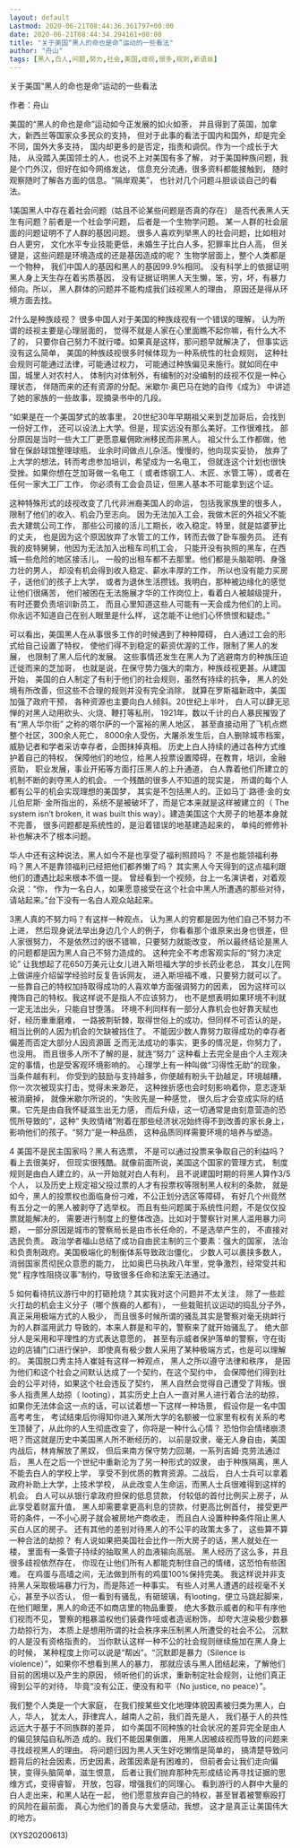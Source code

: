 ```yaml
---
layout: default
Lastmod: 2020-06-21T08:44:36.361797+00:00
date: 2020-06-21T08:44:34.294161+00:00
title: "关于美国“黑人的命也是命”运动的一些看法"
author: "舟山"
tags: [黑人,白人,问题,努力,社会,美国,歧视,很多,规则,新语丝]
---
```


关于美国“黑人的命也是命”运动的一些看法

作者：舟山

美国的“黑人的命也是命”运动如今正发展的如火如荼， 并且得到了英国，加拿大，新西兰等国家众多民众的支持， 但对于此事的看法于国内和国外，却是完全不同，国外大多支持， 国内却更多的是否定，指责和调侃。作为一个成长于大陆， 从没踏入美国领土的人，也说不上对美国有多了解， 对于美国种族问题，我是个门外汉，但好在如今网络发达， 信息充分流通，很多资料都能接触到， 随时观察随时了解各方面的信息。“隔岸观美”， 也针对几个问题斗胆谈谈自己的看法。

1美国黑人中存在着社会问题（姑且不论某些问题是否真的存在） 是否代表黑人天生有问题？前者是一个社会学问题， 后者是一个生物学问题。 某一人群的社会层面的问题证明不了人群的基因问题。 很多人喜欢列举黑人的社会问题，比如相对白人更穷， 文化水平专业技能更低，未婚生子比白人多，犯罪率比白人高， 但关键是，这些问题是环境造成的还是基因造成的呢？ 生物学层面上，整个人类都是一个物种， 我们中国人的基因和黑人的基因99.9%相同。 没有科学上的依据证明黑人身上天生存在着劣质基因， 没有证据证明黑人天生懒，笨，穷，坏，有暴力倾向。所以， 黑人群体的问题并不能构成我们歧视黑人的理由， 原因还是得从环境方面去找。

2什么是种族歧视？ 很多中国人对于美国的种族歧视有一个错误的理解， 认为所谓的歧视主要是心理层面的， 觉得不就是人家在心里面瞧不起你嘛，有什么大不了的， 只要你自己努力不就行喽。如果真是这样，那问题早就解决了， 但事实远没有这么简单， 美国的种族歧视很多时候体现为一种系统性的社会规则， 这种社会规则可能通过法律，可能通过权力， 可能通过种族偏见来施行。就如同在中国，城里人对农村人， 体制内对体制外，有编制的对没编制的歧视不仅是一种心理状态， 伴随而来的还有资源的分配。米歇尔·奥巴马在她的自传《成为》 中讲述了她的家族的一些故事，现摘录书中的几段。

“如果是在一个美国梦式的故事里， 20世纪30年早期祖父来到芝加哥后，会找到一份好工作， 还可以设法上大学。但是，现实远没有那么美好。工作很难找， 部分原因是当时一些大工厂更愿意雇佣欧洲移民而非黑人。 祖父什么工作都做，他曾在保龄球馆整理球瓶， 业余时间做点儿杂活。慢慢的，他向现实妥协， 放弃了上大学的想法，转而考虑参加培训，希望成为一名电工， 但就连这个计划也很快受挫。如果你想在芝加哥做一名电工（ 或者炼钢工人、木匠、水管工等），或者在任何一家大工厂工作， 你必须有工会会员证，但黑人基本不可能拿到这个证。

这种特殊形式的歧视改变了几代非洲裔美国人的命运， 包括我家族里的很多人，限制了他们的收入、机会乃至志向。 因为无法加入工会，我做木匠的外祖父不能去大建筑公司工作， 那些公司接的活儿工期长，收入稳定。特里，就是姑婆萝比的丈夫， 也是因为这个原因放弃了水管工的工作，转而去做了卧车服务员。 还有我的皮特舅舅，他因为无法加入出租车司机工会， 只能开没有执照的黑车，在西城一些危险的地区接活儿， 一般的出租车都不去那里。他们都是头脑聪明、身强力壮的男人， 却没有机会得到收入稳定、薪水丰厚的工作， 所以也没有能力买房子，送他们的孩子上大学， 或者为退休生活攒钱。我明白，那种被边缘化的感觉让他们很痛苦， 他们被困在无法施展才华的工作岗位上，看着白人被越级提升， 有时还要负责培训新员工， 而且心里知道这些人可能有一天会成为他们的上司。 你永远不知道自己在别人眼里是什么样， 这怎能不让他们心怀愤恨和疑虑。”

可以看出，美国黑人在从事很多工作的时候遇到了种种障碍， 白人通过工会的形式给自己设置了特权， 使他们得不到稳定的薪资优渥的工作，限制了黑人的发展， 也限制了黑人后代的发展。 这些事情还发生在黑人为了逃避南方的种族压迫迁徙而来的芝加哥， 也就是说，在保守势力强大的南方，种族歧视更甚。从建国开始， 美国的白人制定了有利于他们的社会规则，虽然有持续的抗争， 黑人的处境有所改善，但这些不合理的规则并没有完全消除， 就算在罗斯福新政中，美国加强了政府干预， 各种资源也主要向白人倾斜。20世纪上半叶， 白人可以肆无忌惮的对黑人动用砍头、火烧、鞭打等私刑， 1921年，数以千计的白人暴民摧毁了有“黑人华尔街” 之称的塔尔萨的一个富裕的黑人地区， 甚至直接动用了飞机点燃整个社区，300余人死亡， 8000余人受伤，大屠杀发生后，白人删除城市档案， 威胁记者和学者采访幸存者，企图抹掉真相。 历史上白人持续的通过各种方式维护着自己的特权， 保障他们的地位，给黑人投票设置障碍，在教育，培训，金融资助， 职业发展，事业开拓等方面打压黑人的上升通道， 白人靠着他们所建立的机制不断的剥夺黑人的机会。 一个残酷的很多人不知道的现实是， 所谓的每个人都有公平的机会实现理想的美国梦， 其实是不包括黑人的。正如马丁·路德·金的女儿伯尼斯· 金所指出的，系统不是被破坏了，而是它本来就是这样被建立的（ The system isn’t broken, it was built this way）。建造美国这个大房子的地基本身就不完善， 很多问题都是系统性的，是沿着错误的地基建造起来的， 单纯的修修补补也解决不了根本问题。

华人中还有这种说法，黑人如今不是也享受了福利照顾吗？ 不是也能领福利券吗？黑人不是靠领福利已经把他们都养懒了吗？ 其实黑人今天得到的这点福利跟他们的遭遇比起来根本不值一提。 曾经看到一个视频，台上一名演讲者，对着观众说：“你， 作为一名白人，如果愿意接受在这个社会中黑人所遭遇的那些对待， 请站起来。”台下没有一名白人观众站起来。

3黑人真的不努力吗？有这样一种观点， 认为黑人的穷都是因为他们自己不努力不上进， 然后现身说法举出身边几个人的例子， 你看看那个谁原来出身也很差，但人家很努力， 不是依然过的很不错嘛，只要努力就能改变， 所以最终结论是黑人的问题都是因为黑人自己不努力造成的。 这种完全不考虑客观实际的“努力决定论” 让我想起了花650万美元让女儿进入斯坦福大学的步长药业老总， 其女儿在网上做讲座介绍留学经验时反复告诉网友， 进入斯坦福不难，只要努力就可以了。 一些靠自己的特权加持取得成功的人喜欢单方面强调努力的因素， 因为这样可以掩饰自己的特权。我这样说不是指人不应该努力， 也不是想表明如果环境不利就一定无法出头，只能自甘堕落。 环境不利同样有一部分人靠机会也好靠天赋也好，经历重重磨难， 一路披荆斩棘，取得世俗上的成功，但同样不可否认的是， 相当比例的人因为机会的欠缺被挡住了。 不能因少数人靠努力取得成功的幸存者偏差而否定大部分人因资源匮 乏而无法成功的事实，更多的情况是，你努力了，也没用。 而且很多人所不了解的是，就连“努力” 这种看上去完全是由个人主观决定的事情，也是受客观环境影响的。 心理学上有一种叫做“习得性无助”的现象，当条件越有利， 你受到的鼓励与支持越多，你便越有盼头干劲越足，环境越糟， 你一次次被现实打击，觉得未来渺茫， 这种挫折感也会时刻影响着你，意志逐渐被消磨掉， 就像米歇尔所说的，“失败先是一种感觉， 很久后才会变成实际的结果。它先是由自我怀疑滋生出无力感， 而后升级，这一切通常是由刻意营造的恐慌所导致的”，这种“ 失败情绪”附着在那些经济状况始终得不到改善的家长身上， 影响他们的孩子。“努力”是一种品质， 这种品质同样需要环境的培养与塑造。

4 美国不是民主国家吗？黑人有选票， 不是可以通过投票来争取自己的利益吗？看上去很美好， 但现实很残酷。就像前面所说，美国这个国家的管理方式， 制度规则是由白人建立的，从一开始就对白人有利， 且不说建国时期的将黑人算作3/5个人， 以及历史上规定祖父投过票的人才有投票权等限制黑人权利的条款， 就是如今，黑人的投票权也面临身份刁难，不公正划分选区等障碍， 有好几个州竟然有五分之一的黑人被剥夺了选举权。 而且有些问题属于系统性问题，不是仅仅投票就能解决的， 需要进行制度上的整体改造。比如对于警察针对黑人滥用暴力问题， 一部分原因是城市的警察局长是由市长任命的，不是选举产生的， 不直接对选民负责。 政治学者福山总结了成功自由民主制的三个要素：强大的国家， 法治和负责制政府。美国极端化的制衡体系导致政治僵化， 少数人可以裹挟多数人，消弱国家贯彻民众意愿的能力， 比如奥巴马执政八年里，党争激烈，经常受共和党“ 程序性阻挠议事”制约，导致很多任命和法案无法通过。

5  如何看待抗议游行中的打砸抢烧？其实我对这个问题并不太关注， 除了一些趁火打劫的机会主义分子（哪个族裔的人都有）， 一些栽赃抗议运动的捣乱分子外，真正采用极端方式的人极少， 而且很多时候所谓的骚乱其实是警察对毫无挑衅行为的人群滥用武力 导致的，本来人群是和平的，警察来了就开始骚乱了。 绝大部分人是采用和平理性的方式表达意愿的， 甚至有示威者保护落单的警察，守在街边的店铺门口进行保护， 即使真有极少数人采用了某种极端方式，也是可以理解的。 美国脱口秀主持人崔娃有这样一种观点， 黑人之所以遵守法律和秩序， 是因为他们和这个社会之间默认达成了一个契约，在这个契约中， 会保障他们得到社会的公平对待，如果这个社会违反了契约， 黑人自然会觉得自己遭受了背叛。很多人指责黑人劫掠（ looting），其实历史上白人一直对黑人进行着合法的劫掠， 如果你无法体会这一点的话，可以试着想一下这样一种场景， 假设你是一名中国高考考生， 考试结束后你得知你进入某所大学的名额被一位家里有权有关系的考 生顶替了，从此你的人生彻底改变了，你将是一种什么心情？ 恐怕你会情绪崩溃吧？而这就是历史中美国黑人所不断经历的， 以前是奴隶，毫无人身自由，美国内战后，林肯解放了黑奴， 但后来南方保守势力回潮，一系列吉姆·克劳法通过后， 黑人在之后一个世纪中重新沦为了另一种形式的奴隶， 由于种族隔离，黑人不能去白人的学校上学， 享受不到优质的教育资源。二战后， 白人士兵可以拿着政府补助上大学，上技术学校， 从此改变人生命运，而黑人士兵很难得到这样的机会。 白人可以从银行拿政府担保的低息贷款， 付较低的首付比例买上房子，从此享受着财富升值， 黑人却需要拿更高利息的贷款，付更高比例首付， 接受更严苛的条件，一不小心房子就会被房地产商收走， 而且白人设置种种条件阻止黑人买白人区的房子。 还有其他的差别对待黑人的不公平的政策太多了， 这些算不算一种合法的劫掠？ 有人说如果把美国社会比作一所大房子的话，黑人就处在一楼， 里面有一条管子持续的抽取黑人的血液输向高层。 黑人经历了这么多，并且很多歧视依然存在， 你现在让他们所有人都能克制住自己的情绪，这恐怕有些困难。 在鸡蛋与高墙之间，无法做到所有的鸡蛋100%保持完美。 我这样说并非支持黑人采取极端暴力行为，而是陈述一种事实。 有些人对黑人遭遇的歧视毫不关心，甚至予以否认， 但一看到有骚乱，有砸玻璃，有looting，便立马跳起脚来， 在他们眼里，黑人的命还不如商店里的物品重要， 绝大多数示威者的和平有序他们视而不见， 警察的粗暴滥权他们装聋作哑或者造谣粉饰， 却夸大渲染极少数暴力劫掠行为， 本质上是想用所谓的社会秩序来压制黑人所遭受的社会不公。 沉默的人是没有资格指责的， 当你默认这样一种不公的社会规则继续施加在黑人身上的时候， 某种程度上你可以说是“帮凶”。“沉默即是暴力（Silence is violence）”，如果你不想看到黑人的暴力， 那就应该与黑人团结起来，了解他们目前的困境以及产生的原因， 倾听他们的诉求，重新制定社会规则，让他们真正得到公平的对待， 毕竟“没有公正，便没有和平（No justice, no peace）”。

我们整个人类是一个大家庭， 在我们按某些文化地理体貌因素被归类为黑人，白人，华人， 犹太人，菲律宾人，越南人之前，我们首先是人， 我们基于人的共性远远大于基于不同族群的差异， 如今美国不同种族的社会状况的差异完全是由人的偏见狭隘自私所造 成的。我们不能因果倒置， 用黑人因被歧视而导致的问题来寻找歧视黑人的理由。 将问题归因为黑人天生好吃懒惰是简单的， 搞清楚导致问题背后的社会因素，历史因素，政策因素是有困难的， 但前者会让我们走向偏狭，变得头脑简单，滋生恨意， 后者让我们抛弃那种先形成结论再寻找证据的思维方式，变得睿智， 开放，包容，增强我们的同理心。 看到游行的人群中大量的白人走出来，和黑人站在一起， 他们愿意放弃自己的特权，甚至冒着被警察殴打的风险在最前面， 真心为他们的善良与大爱感动，我想， 这才是真正让美国伟大的地方。

(XYS20200613)

